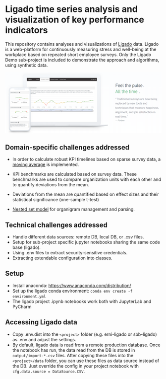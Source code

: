 # Ligado time series analysis and visualization of key performance indicators

This repository contains analyses and visualizations of [Ligado](https://ligado.ch/) data. 
Ligado is a web-platform for continuously measuring stress and well-being at the workplace 
based on repeated short employee surveys. Only the Ligado Demo sub-project is included to
demonstrate the approach and algorithms, using synthetic data.

![](img/ligado-kpi.png)

## Domain-specific challenges addressed

- In order to calculate robust KPI timelines based on sparse survey data, a 
[moving average](https://en.wikipedia.org/wiki/Moving_average) is implemented.
- KPI benchmarks are calculated based on survey data. These benchmarks are used to compare
organization units with each other and to quantify deviations from the mean.

- Deviations from the mean are quantified based on effect sizes and their statistical significance
(one-sample t-test)
- [Nested set model](https://en.wikipedia.org/wiki/Nested_set_model) for organigram management
and parsing.

## Technical challenges addressed

- Handle different data sources: remote DB, local DB, or .csv files.
- Setup for sub-project specific jupyter notebooks sharing the same code base (ligado).
- Using .env files to extract security-sensitive credentials.
- Extracting extendable configuration into classes.

## Setup

- Install anaconda: https://www.anaconda.com/distribution/
- Set up the ligado conda environment: `conda env create -f environment.yml`
- The ligado project .ipynb notebooks work both with JupyterLab and PyCharm

## Accessing Ligado data

- Copy .env.dist into the `<project>` folder (e.g. erni-ligado or sbb-ligado) as .env and adjust the settings.
- By default, ligado data is read from a remote production database.
Once the notebook has run, the data read from the DB is stored in `output/import-*.csv` files.
After copying these files into the `<project>/data` folder, you can use these files as data source instead of the DB.
Just override the config in your project notebook with `cfg.data.source = DataSource.CSV`.

